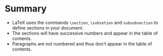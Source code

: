 # Summary
-	LaTeX uses the commands `\section`, `\subsetion` and `subsubsection` to define sections in your document.
-	The sections will have successive numbers and appear in the table of contents.
-	Paragraphs are not numbered and thus don't appear in the table of contents.

